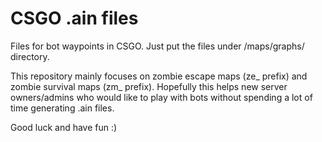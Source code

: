 # CSGO .ain files
Files for bot waypoints in CSGO.
Just put the files under /maps/graphs/ directory.

This repository mainly focuses on zombie escape maps (ze_ prefix) and zombie survival maps (zm_ prefix).
Hopefully this helps new server owners/admins who would like to play with bots without spending a lot of time generating .ain files.

Good luck and have fun :)
